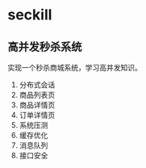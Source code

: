 # seckill
## 高并发秒杀系统

实现一个秒杀商城系统，学习高并发知识。

1. 分布式会话
2. 商品列表页
3. 商品详情页
4. 订单详情页
5. 系统压测
6. 缓存优化
7. 消息队列
8. 接口安全